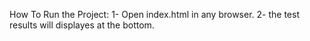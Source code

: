 How To Run the Project:
1- Open index.html in any browser.
2- the test results will displayes at the bottom.
